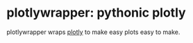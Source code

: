 # plotlywrapper: pythonic plotly

plotlywrapper wraps [plotly](https://plot.ly/python/) to make easy plots easy to make.
